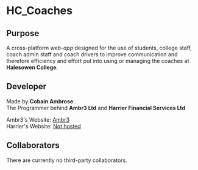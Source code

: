 # HC_Coaches

## Purpose

A cross-platform _web-app_ designed for the use of students, college staff, coach admin staff and coach drivers to improve communication and therefore efficiency and effort put into using or managing the coaches at __Halesowen College__.

## Developer

Made by __Cobain Ambrose__:  
The Programmer behind __Ambr3 Ltd__ and __Harrier Financial Services Ltd__

Ambr3's Website: [Ambr3](http://ambr3.com)  
Harrier's Website: [Not hosted](#)

## Collaborators

There are currently no third-party collaborators.
